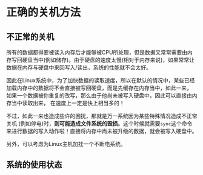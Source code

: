 # 正确的关机方法
## 不正常的关机
所有的数据都得要被读入内存后才能够被CPU所处理，但是数据又常常需要由内存写回硬盘当中(例如储存)。由于硬盘的速度太慢(相对于内存来说)，如果常常让数据在内存与硬盘中来回写入/读出，系统的性能就不会太好。

因此在Linux系统中，为了加快数据的读取速度，所以在默认的情况中，某些已经加载内存中的数据将不会直接被写回硬盘，而是先缓存在内存当中，如此一来， 如果一个数据被你重复的改写，那么由于他尚未被写入硬盘中，因此可以直接由内存当中读取出来， 在速度上一定是快上相当多的！

不过，如此一来也造成些许的困扰，那就是万一系统因为某些特殊情况造成不正常关机 (例如停电)时，**则可能造成文件系统的毁损**。这个时候就需要```sync```这个命令来进行数据的写入动作啦！直接将内存中尚未被升级的数据，就会被写入硬盘中。

另外，可以考虑为Linux主机加挂一个不断电系统。

## 系统的使用状态

